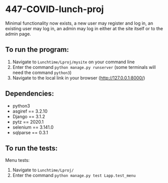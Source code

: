 # 447-COVID-lunch-proj

Minimal functionality now exists, a new user may register and log in, an existing user may log in, an admin may log in either at the site itself or to the admin page.

## To run the program:
1. Navigate to `Lunchtime/Lproj/mysite` on your command line
2. Enter the command `python manage.py runserver` (some terminals will need the command `python3`)
3. Navigate to the local link in your browser (http://127.0.0.1:8000/)

## Dependencies:
- python3
- asgiref == 3.2.10
- Django == 3.1.2
- pytz == 2020.1
- selenium == 3.141.0
- sqlparse == 0.3.1

## To run the tests:
Menu tests:
1. Navigate to `Lunchtime/Lproj/`
2. Enter the command `python manage.py test Lapp.test_menu`

